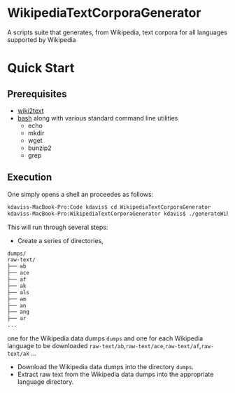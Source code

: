 # WikipediaTextCorporaGenerator
A scripts suite that generates, from Wikipedia, text corpora for all languages supported by Wikipedia

# Quick Start

## Prerequisites

- [wiki2text](https://github.com/rspeer/wiki2text)
- [bash](http://www.gnu.org/software/bash/) along with various standard command line utilities
  - echo
  - mkdir
  - wget
  - bunzip2
  - grep

## Execution

One simply opens a shell an proceedes as follows:
```bash
kdaviss-MacBook-Pro:Code kdavis$ cd WikipediaTextCorporaGenerator
kdaviss-MacBook-Pro:WikipediaTextCorporaGenerator kdavis$ ./generateWikipediaTextCorpora.sh
```

This will run through several steps:

* Create a series of directories,
```bash
dumps/
raw-text/
├── ab
├── ace
├── af
├── ak
├── als
├── am
├── an
├── ang
├── ar
...
```
one for the Wikipedia data dumps `dumps` and one for each Wikipedia language to be downloaded `raw-text/ab`,`raw-text/ace`,`raw-text/af`,`raw-text/ak` ...
* Download the Wikipedia data dumps into the directory `dumps`.
* Extract raw text from the Wikipedia data dumps into the appropriate language directory.
